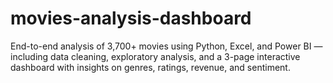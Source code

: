 # movies-analysis-dashboard
End-to-end analysis of 3,700+ movies using Python, Excel, and Power BI — including data cleaning, exploratory analysis, and a 3-page interactive dashboard with insights on genres, ratings, revenue, and sentiment.
